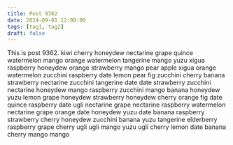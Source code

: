 ```yaml
---
title: Post 9362
date: 2024-09-01 12:00:00
tags: [tag1, tag2]
draft: false
---
```

This is post 9362.
kiwi
cherry
honeydew
nectarine
grape
quince
watermelon
mango
orange
watermelon
tangerine
mango
yuzu
xigua
raspberry
honeydew
orange
strawberry
mango
pear
apple
xigua
orange
watermelon
zucchini
raspberry
date
lemon
pear
fig
zucchini
cherry
banana
strawberry
nectarine
zucchini
tangerine
date
date
strawberry
zucchini
nectarine
honeydew
mango
raspberry
zucchini
mango
banana
honeydew
yuzu
lemon
grape
honeydew
strawberry
honeydew
cherry
orange
fig
date
quince
raspberry
date
ugli
nectarine
grape
nectarine
raspberry
watermelon
nectarine
grape
orange
date
honeydew
yuzu
date
banana
raspberry
strawberry
cherry
honeydew
zucchini
banana
yuzu
tangerine
elderberry
raspberry
grape
cherry
ugli
ugli
mango
yuzu
ugli
cherry
lemon
date
banana
cherry
mango
mango
